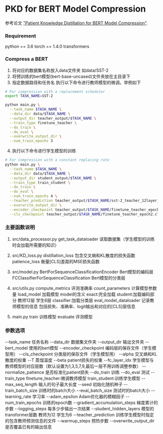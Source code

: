 # PKD for BERT Model Compression
参考论文 ["Patient Knowledge Distillation for BERT Model Compression"](https://arxiv.org/abs/1908.09355).

### Requirement
python == 3.6
torch == 1.4.0
transformers

### Compress a BERT
1. 将对应的数据集名称放入data文件夹 如data/SST-2
2. 将预训练的bert模型(bert-base-uncased)文件夹放在主目录下
3. 指定数据路径和任务名 执行以下命令进行教师模型的微调。举例如下

```bash
# For compression with a replacement scheduler
export TASK_NAME=SST-2

python main.py \
  --task_name $TASK_NAME \
  --data_dir data/$TASK_NAME \
  --output_dir teacher_output/$TASK_NAME \
  --train_type finetune_teacher \
  --do_train \
  --do_eval \
  --overwrite_output_dir \
  --num_train_epochs 3
```

4. 执行以下命令进行学生模型的训练

```bash
# For compression with a constant replacing rate
python main.py \
  --task_name $TASK_NAME \
  --data_dir data/$TASK_NAME \
  --output_dir student_output/$TASK_NAME \
  --train_type train_student \
  --do_train \
  --do_eval \
  --num_train_epochs 4 \
  --teacher_prediction teacher_output/$TASK_NAME/sst-2_teacher_12layer_information.pkl \
  --overwrite_output_dir \
  --encoder_checkpoint teacher_output/$TASK_NAME/finetune_teacher_epoch2.encoder.pkl \
  --cls_checkpoint teacher_output/$TASK_NAME/finetune_teacher_epoch2.cls.pkl
```

### 主要函数说明
1. src/data_processor.py
get_task_dataloader 读取数据集（学生模型的训练时会加载所需要的知识）

2. src/KD_loss.py
distillation_loss 包含交叉熵和KL散度的损失函数
patience_loss 衡量[CLS]差距的MSE损失函数

3. src/model.py
BertForSequenceClassificationEncoder  Bert模型的编码层
FCClassifierForSequenceClassification Bert模型的分类层

4. src/utils.py
compute_metrics 评测准确率
count_parameters 计算模型参数量
load_model 加载模型  model的含义 exact:完全加载 student:加载编码部分 教师12层 学生6层 classifier:加载分类层
eval_model_dataloader 记录教师模型的信息 包括损失、准确率、logit输出和对应的[CLS]层信息

5. main.py
train 训练模型
evaluate 评测模型

### 参数选项
--task_name 任务名称
--data_dir 数据集文件夹
--output_dir 输出文件夹
--bert_model 使用的bert模型
--encoder_checkpoint 编码层的保存文件（学生模型用）
--cls_checkpoint 分类层的保存文件（学生模型用）
--alpha 交叉熵和KL散度的权重
--T 蒸馏温度
--beta patient损失的权重
--fc_layer_idx 学生模型与教师模型的对应层数（默认设置为1,3,5,7,9,最后一层不用训练调整参数）
--normalize_patience 是否标准化patient损失
--do_train 训练
--do_eval 测试
--train_type finetune_teacher:微调教师模型 train_student:训练学生模型
--max_seq_length 输入的句子最大长度
--seed 初始化随机种子
--train_batch_size 训练时的batch大小
--eval_batch_size 测试时的batch大小
--learning_rate 学习率
--adam_epsilon Adam优化器的模糊因子
--num_train_epochs 训练的epoch数
--gradient_accumulation_steps 梯度累计的步数
--logging_steps 每多少步输出一次结果
--student_hidden_layers 模型的transformer层数 教师为12 学生为6
--teacher_prediction 训练学生模型时指定的包含教师预测信息的文件
--warmup_steps 预热步数
--overwrite_output_dir 是否覆盖已有的输出信息


